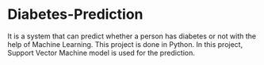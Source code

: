 # Diabetes-Prediction
It is a system that can predict whether a person has diabetes or not with the help of Machine Learning. 
This project is done in Python. 
In this project, Support Vector Machine model is used for the prediction.
